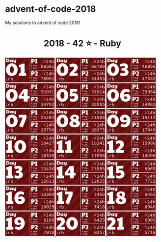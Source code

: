 # advent-of-code-2018

My solutions to advent of code 2018!

<!-- AOC TILES BEGIN -->
<h1 align="center">
  2018 - 42 ⭐ - Ruby
</h1>
<a href="12-01-18/main.rb">
  <img src=".aoc_tiles/tiles/2018/01.png" width="161px">
</a>
<a href="12-02-18/main.rb">
  <img src=".aoc_tiles/tiles/2018/02.png" width="161px">
</a>
<a href="12-03-18/main.rb">
  <img src=".aoc_tiles/tiles/2018/03.png" width="161px">
</a>
<a href="12-04-18/main.rb">
  <img src=".aoc_tiles/tiles/2018/04.png" width="161px">
</a>
<a href="12-05-18/main.rb">
  <img src=".aoc_tiles/tiles/2018/05.png" width="161px">
</a>
<a href="12-06-18/main.rb">
  <img src=".aoc_tiles/tiles/2018/06.png" width="161px">
</a>
<a href="12-07-18/main.rb">
  <img src=".aoc_tiles/tiles/2018/07.png" width="161px">
</a>
<a href="12-08-18/main.rb">
  <img src=".aoc_tiles/tiles/2018/08.png" width="161px">
</a>
<a href="12-09-18/main.rb">
  <img src=".aoc_tiles/tiles/2018/09.png" width="161px">
</a>
<a href="12-10-18/main.rb">
  <img src=".aoc_tiles/tiles/2018/10.png" width="161px">
</a>
<a href="12-11-18/main.rb">
  <img src=".aoc_tiles/tiles/2018/11.png" width="161px">
</a>
<a href="12-12-18/main.rb">
  <img src=".aoc_tiles/tiles/2018/12.png" width="161px">
</a>
<a href="12-13-18/main.rb">
  <img src=".aoc_tiles/tiles/2018/13.png" width="161px">
</a>
<a href="12-14-18/main.rb">
  <img src=".aoc_tiles/tiles/2018/14.png" width="161px">
</a>
<a href="12-15-18/main.rb">
  <img src=".aoc_tiles/tiles/2018/15.png" width="161px">
</a>
<a href="12-16-18/main.rb">
  <img src=".aoc_tiles/tiles/2018/16.png" width="161px">
</a>
<a href="12-17-18/main.rb">
  <img src=".aoc_tiles/tiles/2018/17.png" width="161px">
</a>
<a href="12-18-18/main.rb">
  <img src=".aoc_tiles/tiles/2018/18.png" width="161px">
</a>
<a href="12-19-18/main.rb">
  <img src=".aoc_tiles/tiles/2018/19.png" width="161px">
</a>
<a href="12-20-18/main.rb">
  <img src=".aoc_tiles/tiles/2018/20.png" width="161px">
</a>
<a href="12-21-18/main.rb">
  <img src=".aoc_tiles/tiles/2018/21.png" width="161px">
</a>
<!-- AOC TILES END -->
